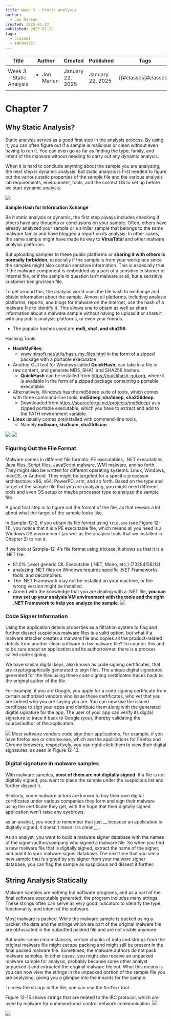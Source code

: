 ```yaml
---
title: Week 3 - Static Analysis
author:
  - Jon Marien
created: 2025-01-22
published: 2025-01-22
tags:
  - classes
  - INFO43921
---
```


| Title                    | Author                       | Created          | Published        | Tags                   |
| ------------------------ | ---------------------------- | ---------------- | ---------------- | ---------------------- |
| Week 3 - Static Analysis | <ul><li>Jon Marien</li></ul> | January 22, 2025 | January 22, 2025 | [[#classes\|#classes]] |

# Chapter 7

## Why Static Analysis?
Static analysis serves as a good first step in the analysis process. By using it, you can often figure out if a sample is malicious or clean without even having to run it. You can even go as far as finding the type, family, and intent of the malware without needing to carry out any dynamic analysis.

When it is hard to conclude anything about the sample you are analyzing, the next step is dynamic analysis. But static analysis is first needed to figure out the various static properties of the sample file and the various analysis lab requirements, environment, tools, and the correct OS to set up before we start dynamic analysis. 

![](M3-1-Static%20Analysis_0.png)

 __Sample Hash for Information Xchange__ 

Be it static analysis or dynamic, the first step always includes checking if others have any thoughts or conclusions on your sample. Often, others have already analyzed your sample or a similar sample that belongs to the same malware family and have blogged a report on its analysis. In other cases, the same sample might have made its way to __VirusTotal__ and other malware analysis platforms.

But uploading samples to these public platforms or __sharing it with others is normally forbidden__, especially if the sample is from your workplace since the samples might also contain sensitive information. This is especially true if the malware component is embedded as a part of a sensitive customer or internal file, or if the sample in question isn’t malware at all, but a sensitive customer benign/clean file.

To get around this, the analysis world uses the file hash to exchange and obtain information about the sample. Almost all platforms, including analysis platforms, reports, and blogs for malware on the Internet, use the hash of a malware file to identify it. This allows one to obtain as well as share information about a malware sample without having to upload it or share it with any public analysis platforms, or even your friends.

* The popular hashes used are **md5, sha1, and sha256**.
  
Hashing Tools:
  * __HashMyFiles__:
    -  www.nirsoft.net/utils/hash_my_files.html in the form of a zipped package with a portable executable
  * Another GUI tool for Windows called __QuickHash__, can take in a file or raw content, and generate MD5, SHA1, and SHA256 hashes. 
	- **QuickHash** can be installed from https://quickhash-gui.org, where it is available in the form of a zipped package containing a portable executable.
  * Alternatively, Windows has the md5deep suite of tools, which comes with three command-line tools: __md5deep, sha1deep, sha256deep__. 
    - Downloaded from https://sourceforge.net/projects/md5deep/ as a zipped portable executable, which you have to extract and add to the PATH environment variable.
  * __Linux__ usually comes preinstalled with command-line tools, 
	  * Namely __md5sum, sha1sum, sha256sum__.

![](M3-1-Static%20Analysis_1.png)
![](M3-1-Static%20Analysis_2.png)

### Figuring Out the File Format 
Malware comes in different file formats: PE executables, .NET executables, Java files, Script files, JavaScript malware, WMI malware, and so forth. They might also be written for different operating systems: Linux, Windows, macOS, or Android. They might be targeted for a specific processor architecture: x86, x64, PowerPC, arm, and so forth. Based on the type and target of the sample file that you are analyzing, you might need different tools and even OS setup or maybe processor type to analyze the sample file.

A good first step is to figure out the format of the file, as that reveals a lot about what the target of the sample looks like.

In Sample-12-2, if you obtain its file format using `trid.exe` (see Figure 12-11), you notice that it is a PE executable file, which means all you need is a Windows OS environment (as well as the analysis tools that we installed in Chapter 2) to run it.

If  we look at Sample-12-4’s file format using trid.exe, it shows us that it is a .NET file: 

- 81.0% (.exe) generic CIL Executable (.NET, Mono, etc.) (73294/58/13). 
- analyzing .NET files on Windows requires specific .NET Frameworks, tools, and decompilers. 
- The .NET Framework may not be installed on your machine, or the wrong version might be installed. 
- Armed with the knowledge that you are dealing with a .NET file, __you can now set up your analysis VM environment with the tools and the right .NET Framework to help you analyze the sample__.
![](M3-1-Static%20Analysis_5.png)

### Code Signer Information 
Using the application details properties as a filtration system to flag and further dissect suspicious malware files is a valid option, but what if a malware attacker creates a malware file and copies all the product-related details from another clean software to his malware file? To counter this and to be sure about an application and its author/owner, there is a process called code signing.

We have similar digital keys, also known as code signing certificates, that are cryptographically generated to sign files. The unique digital signatures generated for the files using these code signing certificates traces back to the original author of the file.

For example, if you are Google, you apply for a code signing certificate from certain authorized vendors who issue these certificates, who vet that you are indeed who you are saying you are. You can now use the issued certificate to sign your apps and distribute them along with the generated digital signature for the app. The user of your app can verify its digital signature to trace it back to Google (you), thereby validating the source/author of the application.

![](M3-1-Static%20Analysis_9.png)
Most software vendors code sign their applications. For example, if you have firefox.exe or chrome.exe, which are the applications for Firefox and Chrome browsers, respectively, you can right-click them to view their digital signatures, as seen in Figure 12-13.

### Digital signature in malware samples 
With malware samples, **most of them are not digitally signed**. If a file is not digitally signed, you want to place the sample under the suspicious list and further dissect it. 

Similarly, some malware actors are known to buy their own digital certificates under various companies they form and sign their malware using the certificate they get, with the hope that their digitally signed application won’t raise any eyebrows.

as an analyst,  you need to remember that just   __ because an application is digitally signed, it doesn’t mean it is clean__   . 

As an analyst, you want to build a malware signer database with the names of the signer/author/company who signed a malware file. So when you find a new malware file that is digitally signed, extract the name of the signer, and add it to your malware signer database. The next time that you see a new sample that is signed by any signer from your malware signer database, you can flag the sample as suspicious and dissect it further.

## String Analysis Statically 

Malware samples are nothing but software programs, and as a part of the final software executable generated, the program includes many strings. These strings often can serve as very good indicators to identify the type, functionality, and intent of the software.

Most malware is packed. While the malware sample is packed using a packer, the data and the strings which are part of the original malware file are obfuscated in the outputted packed file and are not visible anymore.

But under some circumstances, certain chunks of data and strings from the original malware file might escape packing and might still be present in the final packed malware file. Sometimes, the malware authors do not pack malware samples. In other cases, you might also receive an unpacked malware sample for analysis, probably because some other analyst unpacked it and extracted the original malware file out. What this means is you can now view the strings in the unpacked portion of the sample file you are analyzing, giving you a glimpse into the innards for the sample.

To view the strings in the file, one can use the `BinText` tool.

Figure 12-15 shows strings that are related to the IRC protocol, which are used by malware for command-and-control network communication.
![](M3-1-Static%20Analysis_10.png)

![](M3-1-Static%20Analysis_11.png)
